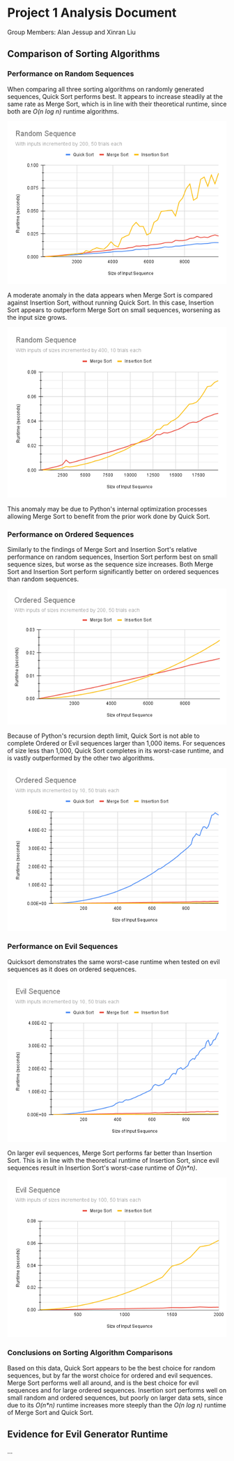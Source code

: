 # Project 1 Analysis Document

Group Members: Alan Jessup and Xinran Liu

## Comparison of Sorting Algorithms

### Performance on Random Sequences

When comparing all three sorting algorithms on randomly generated sequences, Quick Sort performs best. It appears to increase steadily at the same rate as Merge Sort, which is in line with their theoretical runtime, since both are _O(n log n)_ runtime algorithms.

![Fig 1. Graph of all algorithms' performance sorting randomly generated sequences](https://github.com/alanrjes/cs382-project1/blob/master/graphs/fig1.png)

A moderate anomaly in the data appears when Merge Sort is compared against Insertion Sort, without running Quick Sort. In this case, Insertion Sort appears to outperform Merge Sort on small sequences, worsening as the input size grows.

![Fig 2. Graph comparing Merge Sort and Insertion Sort's performance sorting randomly generated sequences](https://github.com/alanrjes/cs382-project1/blob/master/graphs/fig2.png)

This anomaly may be due to Python's internal optimization processes allowing Merge Sort to benefit from the prior work done by Quick Sort.

### Performance on Ordered Sequences

Similarly to the findings of Merge Sort and Insertion Sort's relative performance on random sequences, Insertion Sort perform best on small sequence sizes, but worse as the sequence size increases. Both Merge Sort and Insertion Sort perform significantly better on ordered sequences than random sequences.

![Fig 3. Graph comparing Merge Sort and Insertion Sort's performance sorting ordered sequences](https://github.com/alanrjes/cs382-project1/blob/master/graphs/fig3.png)

Because of Python's recursion depth limit, Quick Sort is not able to complete Ordered or Evil sequences larger than 1,000 items. For sequences of size less than 1,000, Quick Sort completes in its worst-case runtime, and is vastly outperformed by the other two algorithms.

![Fig 4. Graph comparing Quicksort's performance sorting ordered sequences of a limited size](https://github.com/alanrjes/cs382-project1/blob/master/graphs/fig4.png)

### Performance on Evil Sequences

Quicksort demonstrates the same worst-case runtime when tested on evil sequences as it does on ordered sequences.

![Fig 5. Graph of all algorithms' performance sorting evil sequences of a limited size](https://github.com/alanrjes/cs382-project1/blob/master/graphs/fig5.png)

On larger evil sequences, Merge Sort performs far better than Insertion Sort. This is in line with the theoretical runtime of Insertion Sort, since evil sequences result in Insertion Sort's worst-case runtime of _O(n\*n)_.

![Fig 6. Graph comparing Merge Sort and Insertion Sort's performance sorting evil sequences](https://github.com/alanrjes/cs382-project1/blob/master/graphs/fig6.png)

### Conclusions on Sorting Algorithm Comparisons

Based on this data, Quick Sort appears to be the best choice for random sequences, but by far the worst choice for ordered and evil sequences. Merge Sort performs well all around, and is the best choice for evil sequences and for large ordered sequences. Insertion sort performs well on small random and ordered sequences, but poorly on larger data sets, since due to its _O(n\*n)_ runtime increases more steeply than the _O(n log n)_ runtime of Merge Sort and Quick Sort.

## Evidence for Evil Generator Runtime

...
